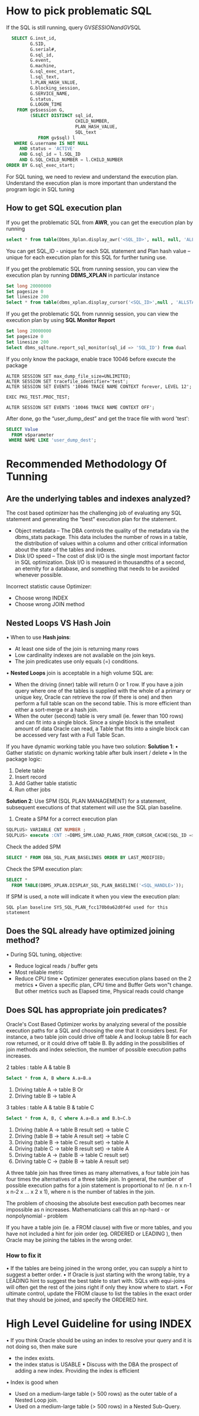 # How to pick problematic SQL

If the SQL is still running, query GV$SESSION and GV$SQL

``` sql
  SELECT G.inst_id,
         G.SID,
         G.serial#,
         G.sql_id,
         G.event,
         G.machine,
         G.sql_exec_start,
         l.sql_text,
         l.PLAN_HASH_VALUE,
         G.blocking_session,
         G.SERVICE_NAME,
         G.status,
         G.LOGON_TIME
    FROM gv$session G,
         (SELECT DISTINCT sql_id,
                          CHILD_NUMBER,
                          PLAN_HASH_VALUE,
                          SQL_text
            FROM gv$sql) l
   WHERE G.username IS NOT NULL
     AND status = 'ACTIVE'
     AND G.sql_id = l.SQL_ID
     AND G.SQL_CHILD_NUMBER = l.CHILD_NUMBER
ORDER BY G.sql_exec_start;
```

For SQL tuning, we need to review and understand the execution plan.
Understand the execution plan is more important than understand the program logic in SQL tuning

## How to get SQL execution plan

If you get the problematic SQL from **AWR**, you can get the execution plan by running

``` sql
select * from table(Dbms_Xplan.display_awr('<SQL_ID>', null, null, 'ALL'))
```

You can get SQL_ID - unique for each SQL statement and Plan hash value – unique for each execution plan for this SQL for further tuning use.

If you get the problematic SQL from running session, you can view the execution plan by running **DBMS_XPLAN** in particular instance

``` sql
Set long 20000000
Set pagesize 0
Set linesize 200
Select * from table(dbms_xplan.display_cursor('<SQL_ID>',null , 'ALLSTATS LAST'))
```

If you get the problematic SQL from runnnig session, you can view the execution plan by using **SQL Monitor Report**

``` sql
Set long 20000000
Set pagesize 0
Set linesize 200
Select dbms_sqltune.report_sql_monitor(sql_id => 'SQL_ID') from dual
```

If you only know the package, enable trace 10046 before execute the package

```
ALTER SESSION SET max_dump_file_size=UNLIMITED;
ALTER SESSION SET tracefile_identifier='test';
ALTER SESSION SET EVENTS '10046 TRACE NAME CONTEXT forever, LEVEL 12';

EXEC PKG_TEST.PROC_TEST;
 
ALTER SESSION SET EVENTS '10046 TRACE NAME CONTEXT OFF';
```

After done, go the “user_dump_dest” and get the trace file with word 'test':

``` sql
SELECT Value
  FROM v$parameter
 WHERE NAME LIKE 'user_dump_dest';
```

# Recommended Methodology Of Tunning

## Are the underlying tables and indexes analyzed?

The cost based optimizer has the challenging job of evaluating any SQL statement and generating the "best" execution plan for the statement.
- Object metadata – The DBA controls the quality of the metadata via the dbms_stats package. This data includes the number of rows in a table, the distribution of values within a column and other critical information about the state of the tables and indexes.
- Disk I/O speed – The cost of disk I/O is the single most important factor in SQL optimization. Disk I/O is measured in thousandths of a second, an eternity for a database, and something that needs to be avoided whenever possible.

Incorrect statistic cause Optimizer:
- Choose wrong INDEX
- Choose wrong JOIN method


## Nested Loops VS Hash Join
• When to use **Hash joins**:
- At least one side of the join is returning many rows
- Low cardinality indexes are not available on the join keys.
- The join predicates use only equals (=) conditions.

• **Nested Loops** join is acceptable in a high volume SQL are:
- When the driving (inner) table will return 0 or 1 row. If you have a join query where one of the tables is supplied with the whole of a primary or unique key, Oracle can retrieve the row (if there is one) and then perform a full table scan on the second table. This is more efficient than either a sort-merge or a hash join.
- When the outer (second) table is very small (ie. fewer than 100 rows) and can fit into a single block. Since a single block is the smallest amount of data Oracle can read, a Table that fits into a single block can be accessed very fast with a Full Table Scan.

If you have dynamic working table you have two solution:
**Solution 1**:
• Gather statistic on dynamic working table after bulk insert / delete
• In the package logic:
1. Delete table
2. Insert record
3. Add Gather table statistic
4. Run other jobs

**Solution 2**:
Use SPM (SQL PLAN MANAGEMENT) for a statement, subsequent executions of that statement will use the SQL plan baseline.

1. Create a SPM for a correct execution plan
``` sql
SQLPLUS> VARIABLE CNT NUMBER ;
SQLPLUS> execute :CNT :=DBMS_SPM.LOAD_PLANS_FROM_CURSOR_CACHE(SQL_ID => '<SQL_ID>', PLAN_HASH_VALUE => '<PLAN_HASH_VALUE>');
```

Check the added SPM
``` sql
SELECT * FROM DBA_SQL_PLAN_BASELINES ORDER BY LAST_MODIFIED;
```

Check the SPM execution plan:
``` sql
SELECT * 
  FROM TABLE(DBMS_XPLAN.DISPLAY_SQL_PLAN_BASELINE('<SQL_HANDLE>'));
```  

If SPM is used, a note will indicate it when you view the execution plan:

```
SQL plan baseline SYS_SQL_PLAN_fcc170b0a62d0f4d used for this statement
```

## Does the SQL already have optimized joining method?

• During SQL tuning, objective:
- Reduce logical reads / buffer gets
- Most reliable metric
- Reduce CPU time
• Optimizer generates execution plans based on the 2 metrics
• Given a specific plan, CPU time and Buffer Gets won‟t change. But other metrics such as Elapsed time, Physical reads could change


## Does SQL has appropriate join predicates?

Oracle's Cost Based Optimizer works by analyzing several of the possible execution paths for a SQL and choosing the one that it considers best. For instance, a two table join could drive off table A and lookup table B for each row returned, or it could drive off table B. By adding in the possibilities of join methods and index selection, the number of possible execution paths increases.

2 tables : table A & table B
``` sql
Select * from A, B where A.a=B.a
```

1. Driving table A -> table B
Or
2. Driving table B -> table A

3 tables : table A & table B & table C
``` sql
Select * from A, B, C where A.a=B.a and B.b=C.b
```

1. Driving (table A -> table B result set) -> table C
2. Driving (table B -> table A result set) -> table C
3. Driving (table B -> table C result set) -> table A
4. Driving (table C -> table B result set) -> table A
5. Driving table A -> (table B -> table C result set)
6. Driving table C -> (table B -> table A result set)

A three table join has three times as many alternatives, a four table join has four times the alternatives of a three table join. In general, the number of possible execution paths for a join statement is proportional to n! (ie. n x n-1 x n-2 x ... x 2 x 1), where n is the number of tables in the join.

The problem of choosing the absolute best execution path becomes near impossible as n increases. Mathematicians call this an np-hard - or nonpolynomial - problem

If you have a table join (ie. a FROM clause) with five or more tables, and you have not included a hint for join order (eg. ORDERED or LEADING ), then Oracle may be joining the tables in the wrong order.

### How to fix it

• If the tables are being joined in the wrong order, you can supply a hint to suggest a better order.
• If Oracle is just starting with the wrong table, try a LEADING hint to suggest the best table to start with. SQLs with equi-joins will often get the rest of the joins right if only they know where to start.
• For ultimate control, update the FROM clause to list the tables in the exact order that they should be joined, and specify the ORDERED hint.

# High Level Guideline for using INDEX

• If you think Oracle should be using an index to resolve your query and it is not doing so, then make sure
- the index exists.
- the index status is USABLE
• Discuss with the DBA the prospect of adding a new index. Providing the index is efficient

• Index is good when
- Used on a medium-large table (> 500 rows) as the outer table of a Nested Loop join.
- Used on a medium-large table (> 500 rows) in a Nested Sub-Query.




